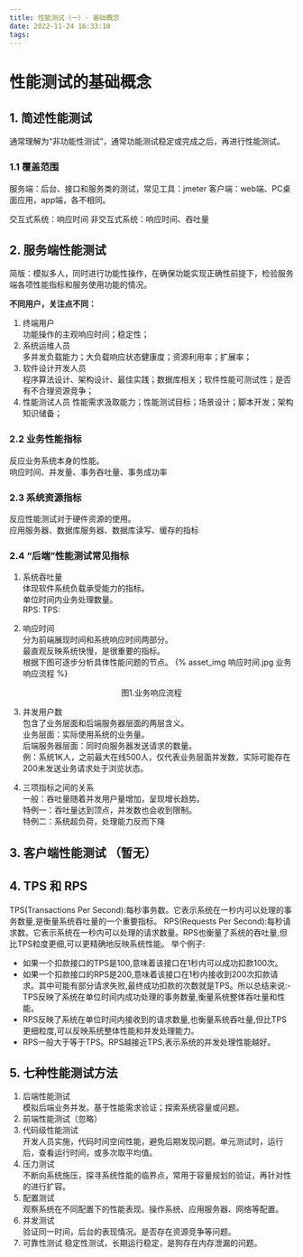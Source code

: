 ```yaml
---
title: 性能测试（一）- 基础概念
date: 2022-11-24 16:33:10
tags:
---
```



# 性能测试的基础概念  

## 1. 简述性能测试  
通常理解为“非功能性测试”，通常功能测试稳定或完成之后，再进行性能测试。

### 1.1 覆盖范围  
服务端：后台、接口和服务类的测试，常见工具：jmeter
客户端：web端、PC桌面应用，app端，各不相同。


交互式系统：响应时间
非交互式系统：响应时间、吞吐量

## 2. 服务端性能测试  
简版：模拟多人，同时进行功能性操作，在确保功能实现正确性前提下，检验服务端各项性能指标和服务使用功能的情况。  

**不同用户，关注点不同：**  
1. 终端用户  
功能操作的主观响应时间；稳定性；  
2. 系统运维人员  
多并发负载能力；大负载响应状态健康度；资源利用率；扩展率；
3. 软件设计开发人员  
程序算法设计、架构设计、最佳实践；数据库相关；软件性能可测试性；是否有不合理资源竞争；  
4. 性能测试人员 
性能需求汲取能力；性能测试目标；场景设计；脚本开发；架构知识储备；



### 2.2 业务性能指标  
反应业务系统本身的性能。  
响应时间、并发量、事务吞吐量、事务成功率  

### 2.3 系统资源指标  
反应性能测试对于硬件资源的使用。  
应用服务器、数据库服务器、数据库读写、缓存的指标  

### 2.4 “后端”性能测试常见指标  
1. 系统吞吐量  
体现软件系统负载承受能力的指标。  
单位时间内业务处理数量。  
RPS:
TPS:

2. 响应时间  
分为前端展现时间和系统响应时间两部分。  
最直观反映系统快慢，是很重要的指标。  
根据下图可逐步分析具体性能问题的节点。
{% asset_img 响应时间.jpg 业务响应流程 %}   
<center>图1.业务响应流程</center>

3. 并发用户数  
包含了业务层面和后端服务器层面的两层含义。  
业务层面：实际使用系统的业务量。  
后端服务器层面：同时向服务器发送请求的数量。  
例：系统1K人，之前最大在线500人，仅代表业务层面并发数，实际可能存在200未发送业务请求处于浏览状态。

4. 三项指标之间的关系  
一般：吞吐量随着并发用户量增加，呈现增长趋势。  
特例一：吞吐量达到顶点，并发数也会收到限制。  
特例二：系统超负荷，处理能力反而下降

## 3. 客户端性能测试 （暂无） 

## 4. TPS 和 RPS
TPS(Transactions Per Second):每秒事务数。它表示系统在一秒内可以处理的事务数量,是衡量系统吞吐量的一个重要指标。
RPS(Requests Per Second):每秒请求数。它表示系统在一秒内可以处理的请求数量。RPS也衡量了系统的吞吐量,但比TPS粒度更细,可以更精确地反映系统性能。
举个例子:
- 如果一个扣款接口的TPS是100,意味着该接口在1秒内可以成功扣款100次。
- 如果一个扣款接口的RPS是200,意味着该接口在1秒内接收到200次扣款请求。其中可能有部分请求失败,最终成功扣款的次数就是TPS。所以总结来说:- TPS反映了系统在单位时间内成功处理的事务数量,衡量系统整体吞吐量和性能。
- RPS反映了系统在单位时间内接收到的请求数量,也衡量系统吞吐量,但比TPS更细粒度,可以反映系统整体性能和并发处理能力。
- RPS一般大于等于TPS。RPS越接近TPS,表示系统的并发处理性能越好。

## 5. 七种性能测试方法  
1. 后端性能测试  
模拟后端业务并发。基于性能需求验证；探索系统容量或问题。
2. 前端性能测试（忽略）
3. 代码级性能测试  
开发人员实施，代码时间空间性能，避免后期发现问题。单元测试时，运行后，查看运行时间，或多次取平均值。  
4. 压力测试  
不断向系统施压，探寻系统性能的临界点，常用于容量规划的验证，再针对性的进行扩容。
5. 配置测试  
观察系统在不同配置下的性能表现。操作系统、应用服务器、网络等配置。
6. 并发测试  
验证同一时间，后台的表现情况。是否存在资源竞争等问题。
7. 可靠性测试
稳定性测试，长期运行稳定，是狗存在内存泄漏的问题。

